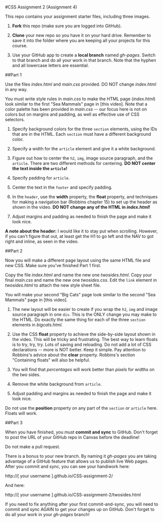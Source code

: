 #CSS Assignment 2 (Assignment 4)

This repo contains your assignment starter files, including three images.

1. **Fork** this repo (make sure you are logged into GitHub).

2. **Clone** your new repo so you have it on your hard drive. Remember to save it into the folder where you are keeping all your projects for this course.

3. Use your GitHub app to create a **local branch** named *gh-pages*. Switch to that branch and do all your work in that branch. Note that the hyphen and all lowercase letters are essential.

##Part 1

Use the files *index.html* and *main.css* provided. DO NOT change *index.html* in any way.

You must write style rules in *main.css* to make the HTML page (*index.html*) look similar to the first "Sea Mammals" page in [this video]. Note that a color palette has been provided in *main.css* -- our focus here is not on colors but on margins and padding, as well as effective use of CSS selectors.

1. Specify background colors for the three `section` elements, using the IDs that are in the HTML. Each `section` must have a different background color.

2. Specify a width for the `article` element and give it a white background.

3. Figure out how to center the `h2`, `img`, image source paragraph, and the `article`. There are two different methods for centering. **DO NOT center the text inside the `article`!**

4. Specify padding for `article`.

5. Center the text in the `footer` and specify padding.

6. In the `header`, use the **width** property, the **float** property, and techniques for making a navigation bar (Robbins chapter 15) to set up the header as shown in the video. **DO NOT change any of the HTML in *index.html*!**

7. Adjust margins and padding as needed to finish the page and make it look nice.

**A note about the header:** I would like it to stay put when scrolling. However, if you can't figure that out, at least get the H1 to go left and the NAV to got right and inline, as seen in the video.

##Part 2

Now you will make a different page layout using the same HTML file and new CSS. Make sure you've finished Part 1 first.

Copy the file *index.html* and name the new one *twosides.html*. Copy your final *main.css* and name the new one *twosides.css*. Edit the `link` element in *twosides.html* to attach the new style sheet file.

You will make your second "Big Cats" page look similar to the second "Sea Mammals" page in [this video].

1. The new layout will be easier to create if you wrap the `h2`, `img` and image source paragraph in one `div`. This is the ONLY change you may make to the HTML. Do exactly the same thing for each of the three `section` elements in *bigcats.html*.

2. Use the CSS **float** property to achieve the side-by-side layout shown in the video. This will be tricky and frustrating. The best way to learn floats is to try, try, try. Lots of saving and reloading. Do not add a lot of CSS declarations -- more is NOT better. Keep it simple. Pay attention to Robbins's advice about the **clear** property. Robbins's section "Containing floats" will also be helpful.

3. You will find that *percentages* will work better than *pixels* for widths on the two sides.

4. Remove the white background from `article`.

5. Adjust padding and margins as needed to finish the page and make it look nice.

Do not use the **position** property on any part of the `section` or `article` here. Floats will work.

##Part 3

When you have finished, you must **commit and sync** to GitHub. Don't forget to post the URL of your GitHub repo in Canvas before the deadline!

Do not make a pull request.

There is a bonus to your new branch. By naming it *gh-pages* you are taking advantage of a GitHub feature that allows us to publish live Web pages. After you commit and sync, you can see your handiwork here:

http://[ your username ].github.io/CSS-assignment-2/

And here:

http://[ your username ].github.io/CSS-assignment-2/twosides.html

If you need to fix anything after your first commit-and-sync, you will need to commit and sync AGAIN to get your changes up on GitHub. Don't forget to do all your work in your *gh-pages* branch!
